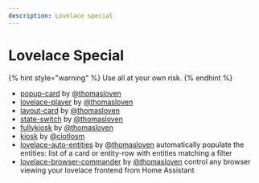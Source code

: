 ```yaml
---
description: Lovelace special
---
```


# Lovelace Special

{% hint style="warning" %}
Use all at your own risk.
{% endhint %}

* [popup-card](https://github.com/thomasloven/lovelace-popup-card) by [@thomasloven](https://github.com/thomasloven)
* [lovelace-player](https://github.com/thomasloven/lovelace-player) by [@thomasloven](https://github.com/thomasloven)
* [layout-card](https://github.com/thomasloven/lovelace-layout-card) by [@thomasloven](https://github.com/thomasloven)
* [state-switch](https://github.com/thomasloven/lovelace-state-switch) by [@thomasloven](https://github.com/thomasloven)
* [fullykiosk](https://github.com/thomasloven/lovelace-fullykiosk) by [@thomasloven](https://github.com/thomasloven)
* [kiosk](https://gist.github.com/ciotlosm/1f09b330aa5bd5ea87b59f33609cc931) by [@ciotlosm](https://github.com/ciotlosm)
* [lovelace-auto-entities](https://github.com/thomasloven/lovelace-auto-entities) by [@thomasloven](https://github.com/thomasloven) automatically populate the entities: list of a card or entity-row with entities matching a filter
* [lovelace-browser-commander](https://github.com/thomasloven/lovelace-browser-commander) by [@thomasloven](https://github.com/thomasloven) control any browser viewing your lovelace frontend from Home Assistant

